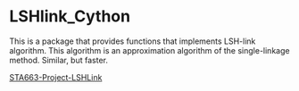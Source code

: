 # LSHlink_Cython

This is a package that provides functions that implements LSH-link algorithm. This algorithm is an approximation algorithm of the single-linkage method. Similar, but faster.

[STA663-Project-LSHLink](https://github.com/Brian1357/STA663-Project-LSHLink)

